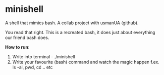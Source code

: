 # minishell
A shell that mimics bash. A collab project with usmanUA (github).  

You read that right. This is a recreated bash, it does just about everything our friend bash does.

**How to run**:
1. Write into terminal - ./minishell  
2. Write your favourite (bash) command and watch the magic happen
  f.ex. ls -al, pwd, cd .. etc

